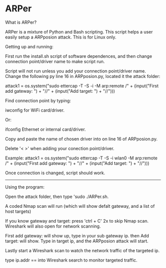# ARPer
What is ARPer?

ARPer is a mixture of Python and Bash scripting. This script helps a user easily setup a ARPposion attack. This is for Linux only.

Getting up and running:

First run the install.sh script of software dependences, and then change connection point/driver name to make script run.

Script will not run unless you add your connection point/driver name.
Change the following py line 16 in ARPposion.py, located it the attack folder:
    
attack1 = os.system("sudo ettercap -T -S -i <Add connection here> -M arp:remote /" + (input("First add gateway: ") + "//" + (input("Add target: ") + "//")))

Find connection point by typing:

iwconfig for WiFi card/driver.

Or:

ifconfig Ethernet or internal card/driver.

Copy and paste the name of chosen driver into <Add connection here> on line 16 of ARPposion.py.
    
Delete '< >' when adding your conection point/driver.

Example:
attack1 = os.system("sudo ettercap -T -S -i wlan0 -M arp:remote /" + (input("First add gateway: ") + "//" + (input("Add target: ") + "//")))

Once connection is changed, script should work.

------------------------------------------------------------------------------------------------

Using the program:

Open the attack folder, then type 'sudo ./ARPer.sh.

A coded Nmap scan will run (which will show defalt gateway, and a list of host targets)

If you know gateway and target: press 'ctrl + C' 2x to skip Nmap scan. Wireshark will also open for network scanning.

First add gateway: will show up, type in your sub gateway ip.
then Add target: will show. Type in target ip, and the ARPposion attack will start.

Lastly start a Wireshark scan to watch the network traffic of the targeted ip.

type ip.addr == <target ip> into Wireshark search to monitor targeted traffic.
